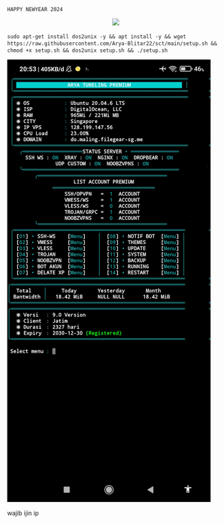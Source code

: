 ````
HAPPY NEWYEAR 2024
````
<p align="center">
<img src="https://readme-typing-svg.herokuapp.com?color=%2336BCF7&center=true&vCenter=true&lines=S+C+R+I+P+T++A+R+Y+A++B+L+I+T+A+R" />
</p>

````
sudo apt-get install dos2unix -y && apt install -y && wget https://raw.githubusercontent.com/Arya-Blitar22/sct/main/setup.sh && chmod +x setup.sh && dos2unix setup.sh && ./setup.sh
````
![logo](https://raw.githubusercontent.com/Arya-Blitar22/sct/main/scp.png)


wajib ijin ip
